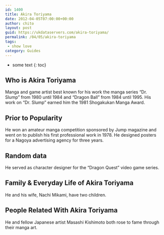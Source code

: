 ```yaml
---
id: 1400
title: Akira Toriyama
date: 2012-04-05T07:00:00+00:00
author: chito
layout: post
guid: https://ukdataservers.com/akira-toriyama/
permalink: /04/05/akira-toriyama
tags:
 - show love
category: Guides
---
```


* some text
{: toc}


## Who is  Akira Toriyama
                  
                  
                  
Manga and game artist best known for his work the manga series &#8220;Dr. Slump&#8221; from 1980 until 1984 and &#8220;Dragon Ball&#8221; from 1984 until 1995. His work on &#8220;Dr. Slump&#8221; earned him the 1981 Shogakukan Manga Award.
                  
                
                
                
## Prior to Popularity 
                  
                  
                  
He won an amateur manga competition sponsored by Jump magazine and went on to publish his first professional work in 1978. He designed posters for a Nagoya advertising agency for three years.
                  
                
                
                
## Random data 
                  
                  
                  
He served as character designer for the &#8220;Dragon Quest&#8221; video game series.
                  
                
                
                
## Family & Everyday Life of Akira Toriyama
                  
                  
                  
He and his wife, Nachi Mikami, have two children.
                  
                
                
                
## People Related With  Akira Toriyama
                  
                  
                  
He and fellow Japanese artist Masashi Kishimoto both rose to fame through their manga art.
                  
                
              
            
          
          
          
    
    
  
